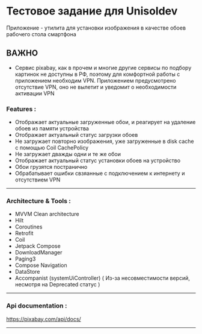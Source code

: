 # Тестовое задание для Unisoldev
Приложение - утилита для установки изображения в качестве обоев рабочего стола смартфона

## ВАЖНО
- Сервис pixabay, как в прочем и многие другие сервисы по подбору картинок не доступны в РФ, поэтому для комфортной работы с приложением
необходим VPN. Приложением предусмотрено отсутствие VPN, оно не вылетит и уведомит о необходимости активации VPN 

### Features :

- Отображает актуальные загруженные обои, и реагирует на удаление обоев из памяти устройства
- Отображает актуальный статус загрузки обоев
- Не загружает повторно изображения, уже загруженные в disk cache с помощью Coil CachePolicy
- Не загружает дважды одни и те же обои
- Отображает актуальный статус установки обоев на устройство
- Обои грузятся постранично
- Обрабатывает ошибки свзяанные с подключением к интернету и отсутствием VPN

---

### Architecture & Tools :

- MVVM Clean architecture
- Hilt
- Coroutines
- Retrofit
- Coil
- Jetpack Compose
- DownloadManager
- Paging3
- Compose Navigation
- DataStore
- Accompanist (systemUiController) ( Из-за несовместимости версий, несмотря на Deprecated статус )

---

### Api documentation :

https://pixabay.com/api/docs/

---
